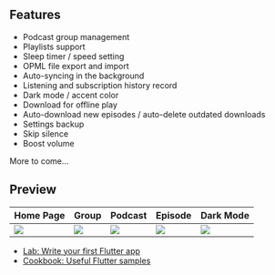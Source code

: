 ## Features

* Podcast group management
* Playlists support
* Sleep timer / speed setting
* OPML file export and import
* Auto-syncing in the background
* Listening and subscription history record
* Dark mode / accent color
* Download for offline play
* Auto-download new episodes / auto-delete outdated downloads
* Settings backup
* Skip silence
* Boost volume

More to come...

## Preview

| Home Page | Group | Podcast | Episode| Dark Mode |
| ----- | ----- | ----- | ------ | ----- |
|![][Homepage ScreenShot]|![][Group Screenshot] | ![][Podcast Screenshot] | ![][Episode Screenshot]| ![][Darkmode Screenshot] |


* [Lab: Write your first Flutter app](https://flutter.dev/docs/get-started/codelab)
* [Cookbook: Useful Flutter samples](https://flutter.dev/docs/cookbook)




[Homepage ScreenShot]: preview/1585893838840.png
[Group Screenshot]: preview/1585894051734.png
[Podcast Screenshot]: preview/1585893877702.png
[Episode Screenshot]: preview/1585896237809.png
[Darkmode Screenshot]: preview/1585893920721.png

